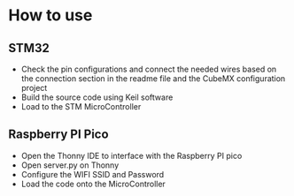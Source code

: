 # How to use 

## STM32 
* Check the pin configurations and connect the needed wires based on the connection section in the readme file and the CubeMX configuration project
* Build the source code using Keil software 
* Load to the STM MicroController

## Raspberry PI Pico
* Open the Thonny IDE to interface with the Raspberry PI pico 
* Open server.py on Thonny 
* Configure the WIFI SSID and Password 
* Load the code onto the MicroController 